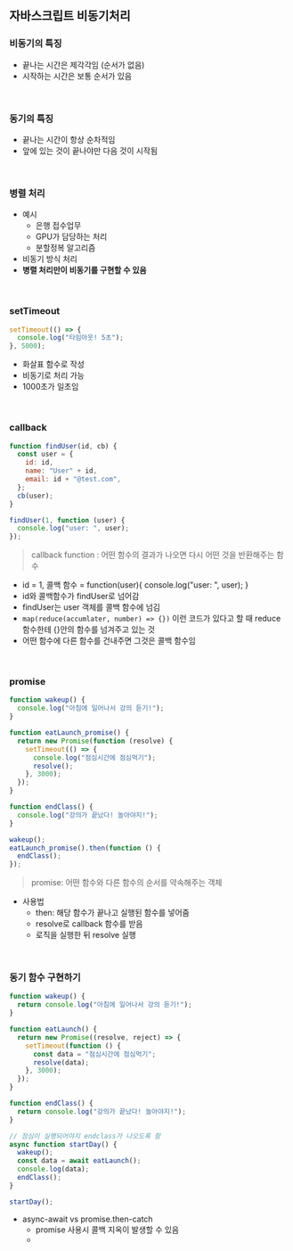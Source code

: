 ## 자바스크립트 비동기처리

### 비동기의 특징

- 끝나는 시간은 제각각임 (순서가 없음)
- 시작하는 시간은 보통 순서가 있음

<br>

### 동기의 특징

- 끝나는 시간이 항상 순차적임
- 앞에 있는 것이 끝나야만 다음 것이 시작됨

<br>

### 병렬 처리

- 예시
  - 은행 접수업무
  - GPU가 담당하는 처리
  - 분할정복 알고리즘
- 비동기 방식 처리
- **병렬 처리만이 비동기를 구현할 수 있음**

<br>

### setTimeout

```javascript
setTimeout(() => {
  console.log("타임아웃! 5초");
}, 5000);
```

- 화살표 함수로 작성
- 비동기로 처리 가능
- 1000초가 일초임

<br>

### callback

```javascript
function findUser(id, cb) {
  const user = {
    id: id,
    name: "User" + id,
    email: id + "@test.com",
  };
  cb(user);
}

findUser(1, function (user) {
  console.log("user: ", user);
});
```

> callback function : 어떤 함수의 결과가 나오면 다시 어떤 것을 반환해주는 함수

- id = 1, 콜백 함수 = function(user){ console.log("user: ", user); }
- id와 콜백함수가 findUser로 넘어감
- findUser는 user 객체를 콜백 함수에 넘김
- `map(reduce(accumlater, number) => {})` 이런 코드가 있다고 할 때 reduce 함수한테 {}안의 함수를 넘겨주고 있는 것
- 어떤 함수에 다른 함수를 건내주면 그것은 콜백 함수임

<br>

### promise

```javascript
function wakeup() {
  console.log("아침에 일어나서 강의 듣기!");
}

function eatLaunch_promise() {
  return new Promise(function (resolve) {
    setTimeout(() => {
      console.log("점심시간에 점심먹기");
      resolve();
    }, 3000);
  });
}

function endClass() {
  console.log("강의가 끝났다! 놀아야지!");
}

wakeup();
eatLaunch_promise().then(function () {
  endClass();
});
```

> promise: 어떤 함수와 다른 함수의 순서를 약속해주는 객체

- 사용법
  - then: 해당 함수가 끝나고 실행된 함수를 넣어줌
  - resolve로 callback 함수를 받음
  - 로직을 실행한 뒤 resolve 실행

<br>

### 동기 함수 구현하기

```javascript
function wakeup() {
  return console.log("아침에 일어나서 강의 듣기!");
}

function eatLaunch() {
  return new Promise((resolve, reject) => {
    setTimeout(function () {
      const data = "점심시간에 점심먹기";
      resolve(data);
    }, 3000);
  });
}

function endClass() {
  return console.log("강의가 끝났다! 놀아야지!");
}

// 점심이 실행되어야지 endclass가 나오도록 함
async function startDay() {
  wakeup();
  const data = await eatLaunch();
  console.log(data);
  endClass();
}

startDay();
```

- async-await vs promise.then-catch
  - promise 사용시 콜백 지옥이 발생할 수 있음
  -

